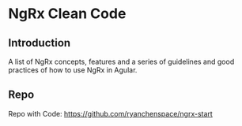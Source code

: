 # NgRx Clean Code

## Introduction

A list of NgRx concepts, features and a series of guidelines and good practices of how to use NgRx in Agular.

## Repo

Repo with Code: https://github.com/ryanchenspace/ngrx-start


